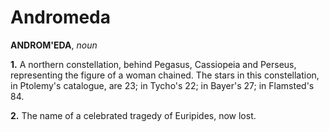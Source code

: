 # Andromeda

**ANDROM'EDA**, _noun_

**1.** A northern constellation, behind Pegasus, Cassiopeia and Perseus, representing the figure of a woman chained. The stars in this constellation, in Ptolemy's catalogue, are 23; in Tycho's 22; in Bayer's 27; in Flamsted's 84.

**2.** The name of a celebrated tragedy of Euripides, now lost.